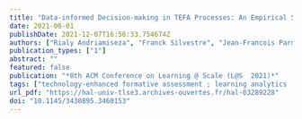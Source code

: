 ```yaml
---
title: "Data-informed Decision-making in TEFA Processes: An Empirical Study of a Process Derived from Peer-Instruction"
date: 2021-06-01
publishDate: 2021-12-07T16:56:33.754674Z
authors: ["Rialy Andriamiseza", "Franck Silvestre", "Jean-Francois Parmentier", "Julien Broisin"]
publication_types: ["1"]
abstract: ""
featured: false
publication: "*8th ACM Conference on Learning @ Scale (L@S  2021)*"
tags: ["technology-enhanced formative assessment ; learning analytics ; peer instruction ; decision-making"]
url_pdf: "https://hal-univ-tlse3.archives-ouvertes.fr/hal-03289228"
doi: "10.1145/3430895.3460153"
---
```


